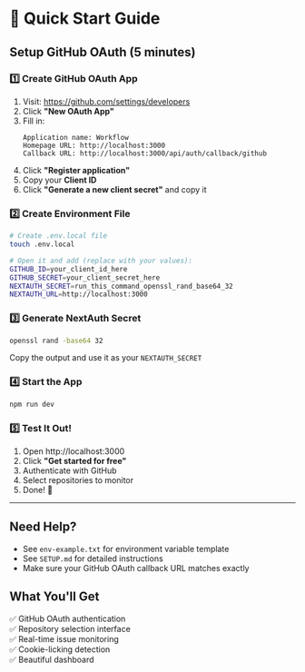 # 🚀 Quick Start Guide

## Setup GitHub OAuth (5 minutes)

### 1️⃣ Create GitHub OAuth App

1. Visit: https://github.com/settings/developers
2. Click **"New OAuth App"**
3. Fill in:
   ```
   Application name: Workflow
   Homepage URL: http://localhost:3000
   Callback URL: http://localhost:3000/api/auth/callback/github
   ```
4. Click **"Register application"**
5. Copy your **Client ID**
6. Click **"Generate a new client secret"** and copy it

### 2️⃣ Create Environment File

```bash
# Create .env.local file
touch .env.local

# Open it and add (replace with your values):
GITHUB_ID=your_client_id_here
GITHUB_SECRET=your_client_secret_here
NEXTAUTH_SECRET=run_this_command_openssl_rand_base64_32
NEXTAUTH_URL=http://localhost:3000
```

### 3️⃣ Generate NextAuth Secret

```bash
openssl rand -base64 32
```

Copy the output and use it as your `NEXTAUTH_SECRET`

### 4️⃣ Start the App

```bash
npm run dev
```

### 5️⃣ Test It Out!

1. Open http://localhost:3000
2. Click **"Get started for free"**
3. Authenticate with GitHub
4. Select repositories to monitor
5. Done! 🎉

---

## Need Help?

- See `env-example.txt` for environment variable template
- See `SETUP.md` for detailed instructions
- Make sure your GitHub OAuth callback URL matches exactly

## What You'll Get

✅ GitHub OAuth authentication  
✅ Repository selection interface  
✅ Real-time issue monitoring  
✅ Cookie-licking detection  
✅ Beautiful dashboard

